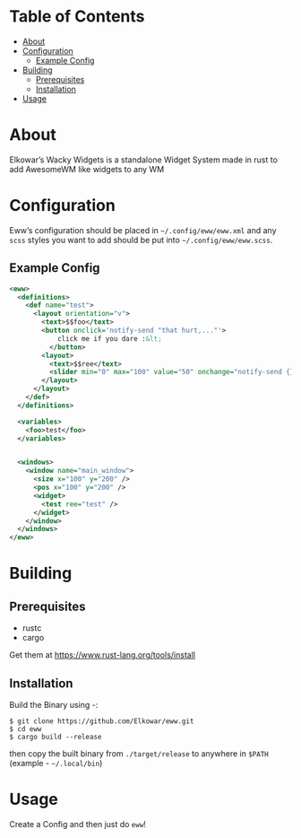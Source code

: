 
# Table of Contents

*  [About](#org4ab08b6)
*  [Configuration](#org581ca61)
    *  [Example Config](#orgb769597)
*  [Building](#orgbf66ce2)
    *  [Prerequisites](#org727b3da)
    *  [Installation](#orgdd31739)
*  [Usage](#org4a9b3c6)



<a id="org4ab08b6"></a>

# About

Elkowar&rsquo;s Wacky Widgets is a standalone Widget System made in rust to add AwesomeWM like widgets to any WM


<a id="org581ca61"></a>

# Configuration

Eww&rsquo;s configuration should be placed in `~/.config/eww/eww.xml` and any `scss` styles you want to add should be put into `~/.config/eww/eww.scss`.


<a id="orgb769597"></a>

## Example Config
```xml
<eww>
  <definitions>
    <def name="test">
      <layout orientation="v">
        <text>$$foo</text>
        <button onclick='notify-send "that hurt,..."'>
            click me if you dare :&lt;
          </button>
        <layout>
          <text>$$ree</text>
          <slider min="0" max="100" value="50" onchange="notify-send {}"/>
        </layout>
      </layout>
    </def>
  </definitions>

  <variables>
    <foo>test</foo>
  </variables>


  <windows>
    <window name="main_window">
      <size x="100" y="200" />
      <pos x="100" y="200" />
      <widget>
        <test ree="test" />
      </widget>
    </window>
  </windows>
</eww>
```

<a id="orgbf66ce2"></a>

# Building


<a id="org727b3da"></a>

## Prerequisites

-   rustc
-   cargo

Get them at <https://www.rust-lang.org/tools/install>


<a id="orgdd31739"></a>

## Installation

Build the Binary using -:

    $ git clone https://github.com/Elkowar/eww.git
    $ cd eww
    $ cargo build --release

then copy the built binary from `./target/release` to anywhere in `$PATH` (example - `~/.local/bin`)


<a id="org4a9b3c6"></a>

# Usage

Create a Config and then just do `eww`!

